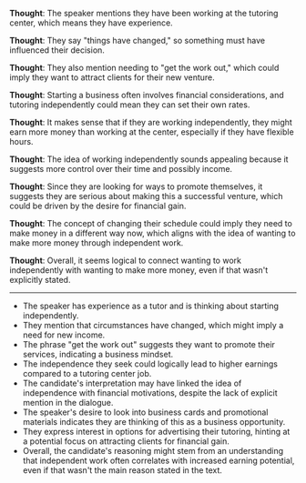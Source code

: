 **Thought**: The speaker mentions they have been working at the tutoring center, which means they have experience.  

**Thought**: They say "things have changed," so something must have influenced their decision.  

**Thought**: They also mention needing to "get the work out," which could imply they want to attract clients for their new venture.  

**Thought**: Starting a business often involves financial considerations, and tutoring independently could mean they can set their own rates.  

**Thought**: It makes sense that if they are working independently, they might earn more money than working at the center, especially if they have flexible hours.  

**Thought**: The idea of working independently sounds appealing because it suggests more control over their time and possibly income.  

**Thought**: Since they are looking for ways to promote themselves, it suggests they are serious about making this a successful venture, which could be driven by the desire for financial gain.  

**Thought**: The concept of changing their schedule could imply they need to make money in a different way now, which aligns with the idea of wanting to make more money through independent work.  

**Thought**: Overall, it seems logical to connect wanting to work independently with wanting to make more money, even if that wasn't explicitly stated.

---

- The speaker has experience as a tutor and is thinking about starting independently.
- They mention that circumstances have changed, which might imply a need for new income.
- The phrase "get the work out" suggests they want to promote their services, indicating a business mindset.
- The independence they seek could logically lead to higher earnings compared to a tutoring center job.
- The candidate's interpretation may have linked the idea of independence with financial motivations, despite the lack of explicit mention in the dialogue.
- The speaker's desire to look into business cards and promotional materials indicates they are thinking of this as a business opportunity.
- They express interest in options for advertising their tutoring, hinting at a potential focus on attracting clients for financial gain.
- Overall, the candidate's reasoning might stem from an understanding that independent work often correlates with increased earning potential, even if that wasn't the main reason stated in the text.